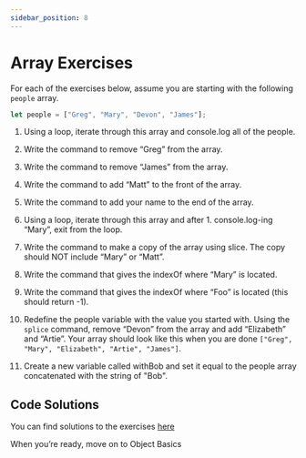 ```yaml
---
sidebar_position: 8
---
```


# Array Exercises

For each of the exercises below, assume you are starting with the following `people` array.

```js
let people = ["Greg", "Mary", "Devon", "James"];
```

1. Using a loop, iterate through this array and console.log all of the people.

2. Write the command to remove “Greg” from the array.

3. Write the command to remove “James” from the array.

4. Write the command to add “Matt” to the front of the array.

5. Write the command to add your name to the end of the array.

6. Using a loop, iterate through this array and after 1. console.log-ing “Mary”, exit from the loop.

7. Write the command to make a copy of the array using slice. The copy should NOT include “Mary” or “Matt”.

8. Write the command that gives the indexOf where “Mary” is located.

9. Write the command that gives the indexOf where “Foo” is located (this should return -1).

10. Redefine the people variable with the value you started with. Using the `splice` command, remove “Devon” from the array and add “Elizabeth” and “Artie”. Your array should look like this when you are done `["Greg", "Mary", "Elizabeth", "Artie", "James"]`.

11. Create a new variable called withBob and set it equal to the people array concatenated with the string of "Bob".

## Code Solutions

You can find solutions to the exercises [here](https://github.com/Codust-SIR/Codust-Tutorial/blob/main/solutions/basic_js/array_methods.js)

When you’re ready, move on to Object Basics